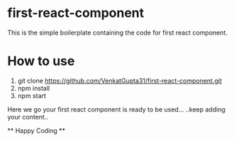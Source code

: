 # first-react-component
This is the simple boilerplate containing the code for first react component.

# How to use
1. git clone https://github.com/VenkatGupta31/first-react-component.git
2. npm install
3. npm start

Here we go your first react component is ready to be used...
..keep adding your content..

** Happy Coding **